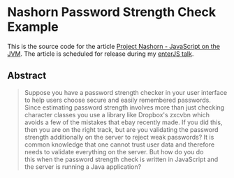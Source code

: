 # Nashorn Password Strength Check Example

This is the source code for the article
[Project Nashorn - JavaScript on the JVM](https://blog.codecentric.de/en/2014/06/project-nashorn-javascript-jvm-polyglott/).
The article is scheduled for release during my
[enterJS talk](http://www.enterjs.de/abstracts#javascript-und-java-kombinieren-polyglotte-programmierung-auf-jvm).

## Abstract

> Suppose you have a password strength checker in your user interface to
> help users choose secure and easily remembered passwords. Since
> estimating password strength involves more than just checking character
> classes you use a library like Dropbox's zxcvbn which avoids a few of the
> mistakes that ebay recently made. If you did this, then you are on the
> right track, but are you validating the password strength additionally
> on the server to reject weak passwords? It is common knowledge that one
> cannot trust user data and therefore needs to validate everything on the
> server. But how do you do this when the password strength check is
> written in JavaScript and the server is running a Java application?
